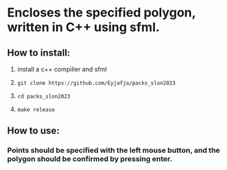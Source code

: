 # Encloses the specified polygon, written in C++ using sfml.
## How to install:

1. install a c++ compilier and sfml

2. ```git clone https://github.com/Eyjafja/packs_slon2023```

3. ```cd packs_slon2023```

4. ```make release```

## How to use:
### Points should be specified with the left mouse button, and the polygon should be confirmed by pressing enter.

